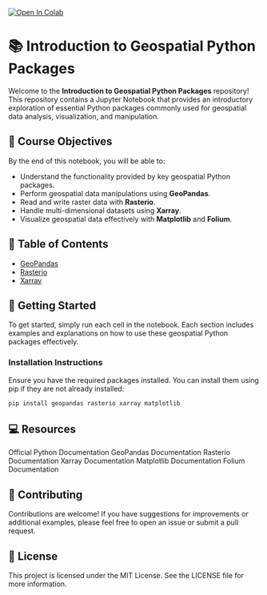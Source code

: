 [![Open In Colab](https://colab.research.google.com/assets/colab-badge.svg)](https://colab.research.google.com/)

# 📚 Introduction to Geospatial Python Packages

Welcome to the **Introduction to Geospatial Python Packages** repository! This repository contains a Jupyter Notebook that provides an introductory exploration of essential Python packages commonly used for geospatial data analysis, visualization, and manipulation.

## 🌟 Course Objectives

By the end of this notebook, you will be able to:
- Understand the functionality provided by key geospatial Python packages.
- Perform geospatial data manipulations using **GeoPandas**.
- Read and write raster data with **Rasterio**.
- Handle multi-dimensional datasets using **Xarray**.
- Visualize geospatial data effectively with **Matplotlib** and **Folium**.

## 📅 Table of Contents

- [GeoPandas](#geopandas)
- [Rasterio](#rasterio)
- [Xarray](#xarray)


## 🚀 Getting Started

To get started, simply run each cell in the notebook. Each section includes examples and explanations on how to use these geospatial Python packages effectively.

### Installation Instructions

Ensure you have the required packages installed. You can install them using pip if they are not already installed:

``` bash
pip install geopandas rasterio xarray matplotlib
``` 
## 💻 Resources
Official Python Documentation
GeoPandas Documentation
Rasterio Documentation
Xarray Documentation
Matplotlib Documentation
Folium Documentation
## 🤝 Contributing
Contributions are welcome! If you have suggestions for improvements or additional examples, please feel free to open an issue or submit a pull request.

## 📝 License
This project is licensed under the MIT License. See the LICENSE file for more information.
